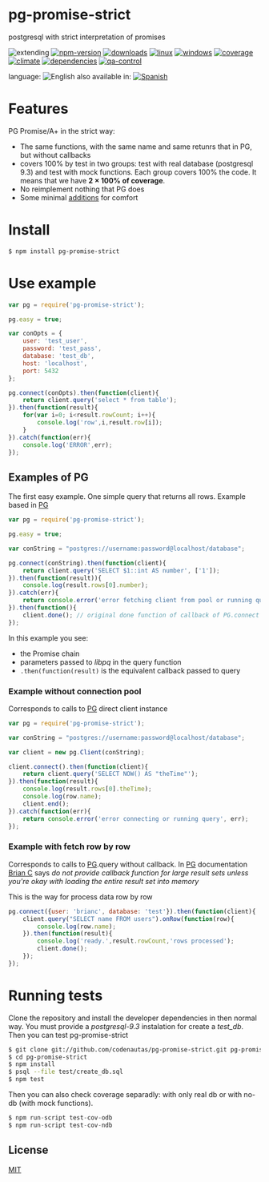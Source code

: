 # pg-promise-strict

postgresql with strict interpretation of promises


![extending](https://img.shields.io/badge/stability-extending-orange.svg)
[![npm-version](https://img.shields.io/npm/v/pg-promise-strict.svg)](https://npmjs.org/package/pg-promise-strict)
[![downloads](https://img.shields.io/npm/dm/pg-promise-strict.svg)](https://npmjs.org/package/pg-promise-strict)
[![linux](https://img.shields.io/travis/codenautas/pg-promise-strict/master.svg)](https://travis-ci.org/codenautas/pg-promise-strict)
[![windows](https://ci.appveyor.com/api/projects/status/github/codenautas/pg-promise-strict?svg=true)](https://ci.appveyor.com/project/codenautas/pg-promise-strict)
[![coverage](https://img.shields.io/coveralls/codenautas/pg-promise-strict/master.svg)](https://coveralls.io/r/codenautas/pg-promise-strict)
[![climate](https://img.shields.io/codeclimate/github/codenautas/pg-promise-strict.svg)](https://codeclimate.com/github/codenautas/pg-promise-strict)
[![dependencies](https://img.shields.io/david/codenautas/pg-promise-strict.svg)](https://david-dm.org/codenautas/pg-promise-strict)
[![qa-control](http://codenautas.com/github/codenautas/pg-promise-strict.svg)](http://codenautas.com/github/codenautas/pg-promise-strict)


language: ![English](https://raw.githubusercontent.com/codenautas/multilang/master/img/lang-en.png)
also available in:
[![Spanish](https://raw.githubusercontent.com/codenautas/multilang/master/img/lang-es.png)](LEEME.md)


# Features

PG Promise/A+ in the strict way:
 * The same functions, with the same name and same retunrs that in PG, but without callbacks
 * covers 100% by test in two groups: test with real database (postgresql 9.3) and test with mock functions. Each group covers 100% the code. It means that we have **2 × 100% of coverage**.
 * No reimplement nothing that PG does
 * Some minimal [additions](docs/additions.md) for comfort


# Install


```sh
$ npm install pg-promise-strict
```


# Use example


```js
var pg = require('pg-promise-strict');

pg.easy = true;

var conOpts = {
    user: 'test_user',
    password: 'test_pass',
    database: 'test_db',
    host: 'localhost',
    port: 5432
};

pg.connect(conOpts).then(function(client){
    return client.query('select * from table');
}).then(function(result){
    for(var i=0; i<result.rowCount; i++){
        console.log('row',i,result.row[i]);
    }
}).catch(function(err){
    console.log('ERROR',err);
});
```


## Examples of PG

The first easy example. One simple query that returns all rows. Example based in [PG](https://www.npmjs.com/package/pg#client-pooling)


```js
var pg = require('pg-promise-strict');

pg.easy = true;

var conString = "postgres://username:password@localhost/database";

pg.connect(conString).then(function(client){
    return client.query('SELECT $1::int AS number', ['1']);
}).then(function(result)){
    console.log(result.rows[0].number);
}).catch(err){
    return console.error('error fetching client from pool or running query', err);
}).then(function(){
    client.done(); // original done function of callback of PG.connect
});
```


In this example you see:
 * the Promise chain
 * parameters passed to *libpq* in the query function
 * `.then(function(result)` is the equivalent callback passed to query


### Example without connection pool

Corresponds to calls to [PG](https://github.com/brianc/node-postgres#client-instance)
direct client instance


```js
var pg = require('pg-promise-strict');

var conString = "postgres://username:password@localhost/database";

var client = new pg.Client(conString);

client.connect().then(function(client){
    return client.query('SELECT NOW() AS "theTime"');
}).then(function(result){
    console.log(result.rows[0].theTime);
    console.log(row.name);
    client.end();
}).catch(function(err){
    return console.error('error connecting or running query', err);
});
```


### Example with fetch row by row

Corresponds to calls to [PG](https://github.com/brianc/node-postgres/wiki/Client#simple-query-without-callback).query
without callback. In [PG](https://github.com/brianc/node-postgres/wiki/Client#parameters-1) documentation
[Brian C](https://github.com/brianc) says *do not provide callback function for large result sets unless you're okay with loading the entire result set into memory*

This is the way for process data row by row


```js
pg.connect({user: 'brianc', database: 'test'}).then(function(client){
    client.query("SELECT name FROM users").onRow(function(row){
        console.log(row.name);
    }).then(function(result){
        console.log('ready.',result.rowCount,'rows processed');
        client.done();
    });
});
```


# Running tests

Clone the repository and install the developer dependencies in then normal way.
You must provide a *postgresql-9.3* instalation for create a *test_db*.
Then you can test pg-promise-strict


```sh
$ git clone git://github.com/codenautas/pg-promise-strict.git pg-promise-strict
$ cd pg-promise-strict
$ npm install
$ psql --file test/create_db.sql
$ npm test
```


Then you can also check coverage separadly: with only real db or with no-db (with mock functions).


```js
$ npm run-script test-cov-odb
$ npm run-script test-cov-ndb
```


## License


[MIT](LICENSE)

